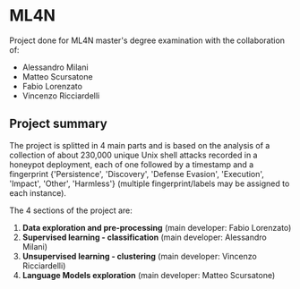 # ML4N

Project done for ML4N master's degree examination with the collaboration of:
- Alessandro Milani
- Matteo Scursatone
- Fabio Lorenzato
- Vincenzo Ricciardelli


## Project summary
The project is splitted in 4 main parts and is based on the analysis of a collection of about 230,000 unique Unix shell attacks recorded in a honeypot deployment, each of one followed by a timestamp and a fingerprint {'Persistence', 'Discovery', 'Defense Evasion', 'Execution', 'Impact', 'Other', 'Harmless'} (multiple fingerprint/labels may be assigned to each instance). 

The 4 sections of the project are: 
1.  **Data exploration and pre-processing** (main developer: Fabio Lorenzato)
2.  **Supervised learning - classification** (main developer: Alessandro Milani)
3.  **Unsupervised learning - clustering** (main developer: Vincenzo Ricciardelli)
4.  **Language Models exploration** (main developer: Matteo Scursatone)

